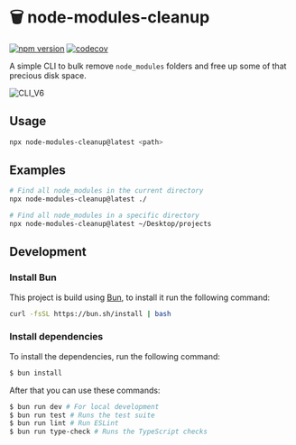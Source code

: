 # 🗑️ node-modules-cleanup

[![npm version](https://badge.fury.io/js/node-modules-cleanup.svg)](https://badge.fury.io/js/node-modules-cleanup)
[![codecov](https://codecov.io/gh/sebastianekstrom/node-module-remover/graph/badge.svg?token=GOXVSJ3VQ0)](https://codecov.io/gh/sebastianekstrom/node-module-remover)

A simple CLI to bulk remove `node_modules` folders and free up some of that precious disk space.

![CLI_V6](https://i.imgur.com/JJ0zYzx.gif)

## Usage

```bash
npx node-modules-cleanup@latest <path>
```

## Examples

```bash
# Find all node_modules in the current directory
npx node-modules-cleanup@latest ./

# Find all node_modules in a specific directory
npx node-modules-cleanup@latest ~/Desktop/projects
```

## Development

### Install Bun

This project is build using [Bun](https://bun.sh/), to install it run the following command:

```bash
curl -fsSL https://bun.sh/install | bash
```

### Install dependencies

To install the dependencies, run the following command:

```bash
$ bun install
```

After that you can use these commands:

```bash
$ bun run dev # For local development
$ bun run test # Runs the test suite
$ bun run lint # Run ESLint
$ bun run type-check # Runs the TypeScript checks
```
